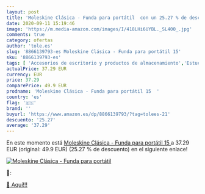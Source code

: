 ```yaml
---
layout: post
title: 'Moleskine Clásica - Funda para portátil  con un 25.27 % de descuento'
date: 2020-09-11 15:19:46
image: 'https://m.media-amazon.com/images/I/418LHi6UYBL._SL400_.jpg'
comments: true
category: ofertas
author: 'tole.es'
slug: '8866139793-es Moleskine Clásica - Funda para portátil 15'
sku: '8866139793-es'
tags: [ 'Accesorios de escritorio y productos de almacenamiento','Estuches escolares','Herramientas de mano para jardinería','Jardinería','Jardín','Material de oficina','Materiales, organizadores y dispensadores de escritorio','Oficina y papelería','Tijeras de podar para jardinería','moleskine', ]
actualPrice: 37.29 EUR
currency: EUR
price: 37.29
comparePrice: 49.9 EUR
prodname: 'Moleskine Clásica - Funda para portátil 15  '
country: 'es'
flag: '🇪🇸'
brand: ''
buyurl: 'https://www.amazon.es/dp/8866139793/?tag=tolees-21'
descuento: '25.27'
average: '37.29'
---
```


En este momento está [Moleskine Clásica - Funda para portátil 15  ](https://www.amazon.es/dp/8866139793/?tag=tolees-21) a 37.29 EUR (original: 49.9 EUR) (25.27 %  de descuento) en el siguiente enlace!

[![Moleskine Clásica - Funda para portátil ](https://m.media-amazon.com/images/I/418LHi6UYBL._SL400_.jpg)](https://www.amazon.es/dp/8866139793/?tag=tolees-21)

🔎:


[🛒 Aquí!!!](https://www.amazon.es/dp/8866139793/?tag=tolees-21)
